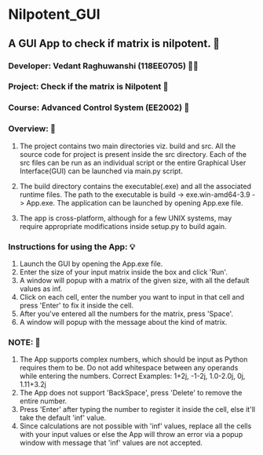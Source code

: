 # Nilpotent_GUI
## A GUI App to check if matrix is nilpotent. :rocket:

### Developer: Vedant Raghuwanshi (118EE0705) :technologist:

### Project: Check if the matrix is Nilpotent :memo:

### Course: Advanced Control System (EE2002) :page_facing_up:


### Overview: :construction:

1. The project contains two main directories viz. build and src. All the source code for project is present inside the src directory. Each of the src files can be run as an individual script or the entire Graphical User Interface(GUI) can be launched via main.py script.    

2. The build directory contains the executable(.exe) and all the associated runtime files. The path to the executable is build -> exe.win-amd64-3.9 -> App.exe. The application can be launched by opening App.exe file.

3. The app is cross-platform, although for a few UNIX systems, may require appropriate modifications inside setup.py to build again.


### Instructions for using the App: :bulb:

1. Launch the GUI by opening the App.exe file.
2. Enter the size of your input matrix inside the box and click 'Run'.
3. A window will popup with a matrix of the given size, with all the default values as inf.
4. Click on each cell, enter the number you want to input in that cell and press 'Enter' to fix it inside the cell.
5. After you've entered all the numbers for the matrix, press 'Space'.
6. A window will popup with the message about the kind of matrix.


### NOTE: :rotating_light:
1. The App supports complex numbers, which should  be input as Python requires them to be. Do not add whitespace between any operands while entering the numbers.
   Correct Examples: 1+2j, -1-2j, 1.0-2.0j, 0j, 1.11+3.2j
2. The App does not support 'BackSpace', press 'Delete' to remove the entire number.
3. Press 'Enter' after typing the number to register it inside the cell, else it'll take the default 'inf' value.
4. Since calculations are not possible with 'inf' values, replace all the cells with your input values or else the App will throw an error via a popup window with message that 'inf' values are not accepted.
